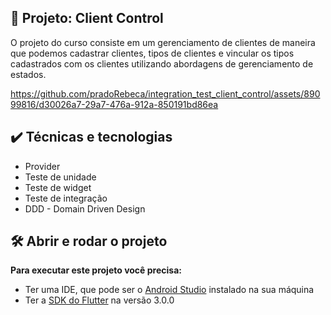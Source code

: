 ## 🔨 Projeto: Client Control

O projeto do curso consiste em um gerenciamento de clientes de maneira que podemos cadastrar clientes, tipos de clientes e vincular os tipos cadastrados com os clientes utilizando abordagens de gerenciamento de estados.


https://github.com/pradoRebeca/integration_test_client_control/assets/89099816/d30026a7-29a7-476a-912a-850191bd86ea

## ✔️ Técnicas e tecnologias

- Provider
- Teste de unidade
- Teste de widget
- Teste de integração
- DDD - Domain Driven Design

## 🛠️ Abrir e rodar o projeto

**Para executar este projeto você precisa:**

- Ter uma IDE, que pode ser o  [Android Studio](https://developer.android.com/) instalado na sua máquina
- Ter a [SDK do Flutter](https://docs.flutter.dev/get-started/install) na versão 3.0.0
